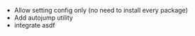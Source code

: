 - Allow setting config only (no need to install every package)
- Add autojump utility
- integrate asdf
